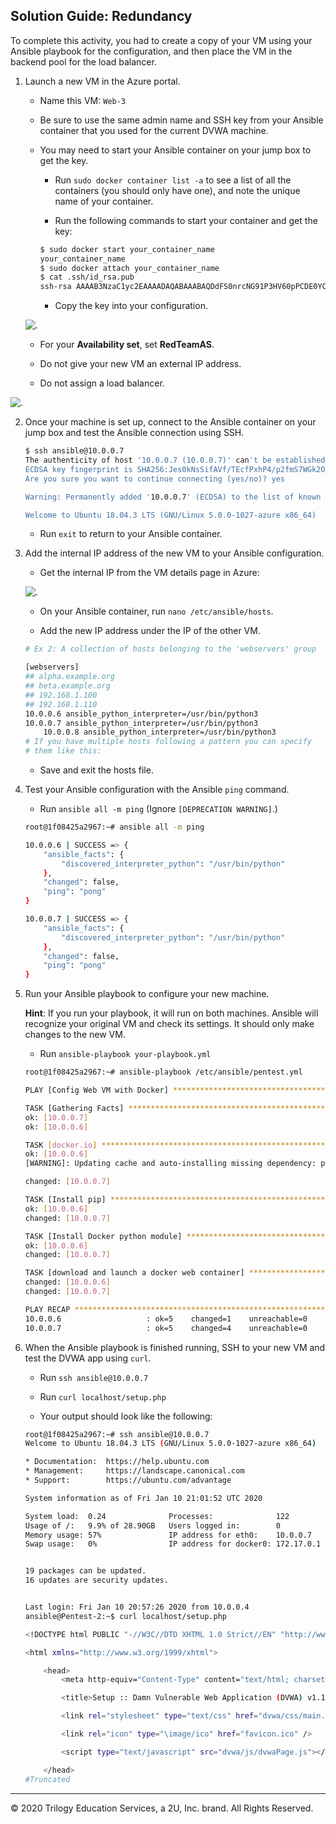 ## Solution Guide: Redundancy

To complete this activity, you had to create a copy of your VM using your Ansible playbook for the configuration, and then place the VM in the backend pool for the load balancer.

1. Launch a new VM in the Azure portal.

    - Name this VM: `Web-3`

    - Be sure to use the same admin name and SSH key from your Ansible container that you used for the current DVWA machine.

    - You may need to start your Ansible container on your jump box to get the key.

        - Run `sudo docker container list -a` to see a list of all the containers (you should only have one), and note the unique name of your container.

        - Run the following commands to start your container and get the key:

        ```bash
        $ sudo docker start your_container_name
        your_container_name
        $ sudo docker attach your_container_name
        $ cat .ssh/id_rsa.pub 
        ssh-rsa AAAAB3NzaC1yc2EAAAADAQABAAABAQDdFS0nrcNG91P3HV60pPCDE0YCKNeS5Kr8edGxCeXUT1SP09Eyxxpi6LPZbL0Nkn8JNtdaxN9qyWG4Xpuh+rzCl9QnnGsdge76muzwl6awVUvRn0IAjM/e3RCKt0e1xSRiGaUY1ch41NY1Dih/MjxPunC2BykSGP17/hgMmLPKe8ZsHVaiFv1SiEqsGHa/
        ```

        - Copy the key into your configuration.

    ![.](../../Images/new-VM/new-vm-config.png)

    - For your **Availability set**, set **RedTeamAS**.

    - Do not give your new VM an external IP address.
    
    - Do not assign a load balancer.

![.](../../../Day%202/Images/provisioner-setup/vm-networking.png)

2. Once your machine is set up, connect to the Ansible container on your jump box and test the Ansible connection using SSH.

    ```bash
    $ ssh ansible@10.0.0.7
    The authenticity of host '10.0.0.7 (10.0.0.7)' can't be established.
    ECDSA key fingerprint is SHA256:Jes0kNsSifAVf/TEcfPxhP4/p2fmS7WGk2O8xo8vC64.
    Are you sure you want to continue connecting (yes/no)? yes

    Warning: Permanently added '10.0.0.7' (ECDSA) to the list of known hosts.

    Welcome to Ubuntu 18.04.3 LTS (GNU/Linux 5.0.0-1027-azure x86_64)
    ```

    - Run `exit` to return to your Ansible container.


3. Add the internal IP address of the new VM to your Ansible configuration.

    - Get the internal IP from the VM details page in Azure:

    ![.](../../Images/new-VM/vm-details.png)

    - On your Ansible container, run `nano /etc/ansible/hosts`.

    - Add the new IP address under the IP of the other VM.
    ```bash
    # Ex 2: A collection of hosts belonging to the 'webservers' group

    [webservers]
    ## alpha.example.org
    ## beta.example.org
    ## 192.168.1.100
    ## 192.168.1.110
    10.0.0.6 ansible_python_interpreter=/usr/bin/python3
    10.0.0.7 ansible_python_interpreter=/usr/bin/python3
		10.0.0.8 ansible_python_interpreter=/usr/bin/python3
    # If you have multiple hosts following a pattern you can specify
    # them like this:
    ```
    - Save and exit the hosts file.

4. Test your Ansible configuration with the Ansible `ping` command.

    - Run `ansible all -m ping` (Ignore `[DEPRECATION WARNING]`.)

    ```bash
    root@1f08425a2967:~# ansible all -m ping

    10.0.0.6 | SUCCESS => {
        "ansible_facts": {
            "discovered_interpreter_python": "/usr/bin/python"
        }, 
        "changed": false, 
        "ping": "pong"
    }

    10.0.0.7 | SUCCESS => {
        "ansible_facts": {
            "discovered_interpreter_python": "/usr/bin/python"
        }, 
        "changed": false, 
        "ping": "pong"
    }
    ```

5. Run your Ansible playbook to configure your new machine.

    **Hint**: If you run your playbook, it will run on both machines. Ansible will recognize your original VM and check its settings. It should only make changes to the new VM.

    - Run `ansible-playbook your-playbook.yml`

    ```bash
    root@1f08425a2967:~# ansible-playbook /etc/ansible/pentest.yml 

    PLAY [Config Web VM with Docker] ****************************************************

    TASK [Gathering Facts] **************************************************************
    ok: [10.0.0.7]
    ok: [10.0.0.6]

    TASK [docker.io] ********************************************************************
    ok: [10.0.0.6]
    [WARNING]: Updating cache and auto-installing missing dependency: python-apt

    changed: [10.0.0.7]

    TASK [Install pip] ******************************************************************
    ok: [10.0.0.6]
    changed: [10.0.0.7]

    TASK [Install Docker python module] *************************************************
    ok: [10.0.0.6]
    changed: [10.0.0.7]

    TASK [download and launch a docker web container] ***********************************
    changed: [10.0.0.6]
    changed: [10.0.0.7] 

    PLAY RECAP **************************************************************************
    10.0.0.6                   : ok=5    changed=1    unreachable=0    failed=0    skipped=0    rescued=0    ignored=0   
    10.0.0.7                   : ok=5    changed=4    unreachable=0    failed=0    skipped=0    rescued=0    ignored=0   
    ```

6. When the Ansible playbook is finished running, SSH to your new VM and test the DVWA app using `curl`.

    - Run `ssh ansible@10.0.0.7`

    - Run `curl localhost/setup.php`

    - Your output should look like the following:

    ```bash
    root@1f08425a2967:~# ssh ansible@10.0.0.7
    Welcome to Ubuntu 18.04.3 LTS (GNU/Linux 5.0.0-1027-azure x86_64)

    * Documentation:  https://help.ubuntu.com
    * Management:     https://landscape.canonical.com
    * Support:        https://ubuntu.com/advantage

    System information as of Fri Jan 10 21:01:52 UTC 2020

    System load:  0.24              Processes:              122
    Usage of /:   9.9% of 28.90GB   Users logged in:        0
    Memory usage: 57%               IP address for eth0:    10.0.0.7
    Swap usage:   0%                IP address for docker0: 172.17.0.1


    19 packages can be updated.
    16 updates are security updates.


    Last login: Fri Jan 10 20:57:26 2020 from 10.0.0.4
    ansible@Pentest-2:~$ curl localhost/setup.php

    <!DOCTYPE html PUBLIC "-//W3C//DTD XHTML 1.0 Strict//EN" "http://www.w3.org/TR/xhtml1/DTD/xhtml1-strict.dtd">

    <html xmlns="http://www.w3.org/1999/xhtml">

        <head>
            <meta http-equiv="Content-Type" content="text/html; charset=UTF-8" />

            <title>Setup :: Damn Vulnerable Web Application (DVWA) v1.10 *Development*</title>

            <link rel="stylesheet" type="text/css" href="dvwa/css/main.css" />

            <link rel="icon" type="\image/ico" href="favicon.ico" />

            <script type="text/javascript" src="dvwa/js/dvwaPage.js"></script>

        </head>
    #Truncated
    ```

---
© 2020 Trilogy Education Services, a 2U, Inc. brand. All Rights Reserved.


